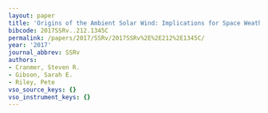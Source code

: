 ```yaml
---
layout: paper
title: 'Origins of the Ambient Solar Wind: Implications for Space Weather'
bibcode: 2017SSRv..212.1345C
permalink: /papers/2017/SSRv/2017SSRv%2E%2E212%2E1345C/
year: '2017'
journal_abbrev: SSRv
authors:
- Cranmer, Steven R.
- Gibson, Sarah E.
- Riley, Pete
vso_source_keys: {}
vso_instrument_keys: {}
---
```

